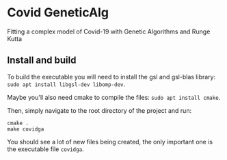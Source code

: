 # Covid GeneticAlg
Fitting a complex model of Covid-19 with Genetic Algorithms and Runge Kutta

## Install and build

To build the executable you will need to install the gsl and gsl-blas library: `sudo apt install libgsl-dev libomp-dev`.

Maybe you'll also need cmake to compile the files: `sudo apt install cmake`.

Then, simply navigate to the root directory of the project and run:

    cmake .
    make covidga

You should see a lot of new files being created, the only important one is the executable file `covidga`.
